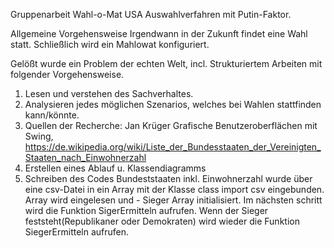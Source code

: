 Gruppenarbeit Wahl-o-Mat USA Auswahlverfahren mit Putin-Faktor.

Allgemeine Vorgehensweise
Irgendwann in der Zukunft findet eine Wahl statt.
Schließlich wird ein Mahlowat konfiguriert.

Gelößt wurde ein Problem der echten Welt, incl. Strukturiertem Arbeiten mit folgender Vorgehensweise.

1. Lesen und verstehen des Sachverhaltes.
2. Analysieren jedes möglichen Szenarios, welches bei Wahlen stattfinden kann/könnte.
3. Quellen der Recherche: Jan Krüger Grafische Benutzeroberflächen mit Swing,
   https://de.wikipedia.org/wiki/Liste_der_Bundesstaaten_der_Vereinigten_Staaten_nach_Einwohnerzahl
4. Erstellen eines Ablauf u. Klassendiagramms
5. Schreiben des Codes 
     Bundeststaaten inkl. Einwohnerzahl wurde über eine csv-Datei in ein Array mit der Klasse class import csv eingebunden.
     Array wird eingelesen und - Sieger Array initialisiert. 
     Im nächsten schritt wird die Funktion SigerErmitteln aufrufen. Wenn der Sieger feststeht(Republikaner oder Demokraten) wird
     wieder die Funktion SiegerErmitteln aufrufen.
     
    
